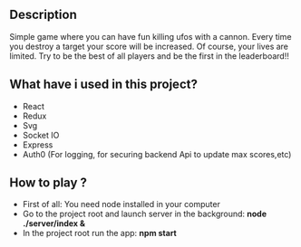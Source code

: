 ## Description

Simple game where you can have fun killing ufos with a cannon. Every time you destroy a target your score will be increased. Of course, your lives are limited.
Try to be the best of all players and be the first in the leaderboard!!

## What have i used in this project?
- React
- Redux
- Svg
- Socket IO
- Express
- Auth0 (For logging, for securing backend Api to update max scores,etc)

## How to play ? 

- First of all: You need node installed in your computer
- Go to the project root and launch server in the background: **node ./server/index &**
- In the project root run the app: **npm start**